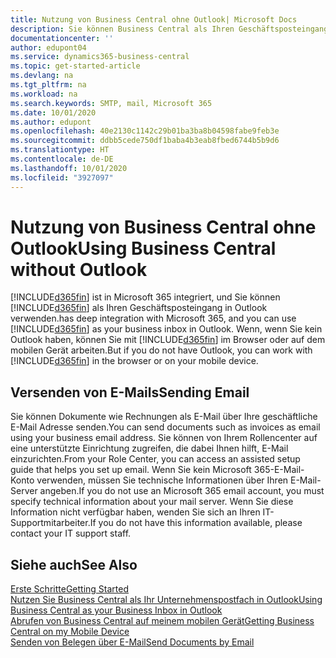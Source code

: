 ```yaml
---
title: Nutzung von Business Central ohne Outlook| Microsoft Docs
description: Sie können Business Central als Ihren Geschäftsposteingang in Outlook verwenden, da es in Microsoft 365 integriert ist. Sie können aber auch ohne Outlook in einem Browser oder auf dem mobilen Gerät arbeiten.
documentationcenter: ''
author: edupont04
ms.service: dynamics365-business-central
ms.topic: get-started-article
ms.devlang: na
ms.tgt_pltfrm: na
ms.workload: na
ms.search.keywords: SMTP, mail, Microsoft 365
ms.date: 10/01/2020
ms.author: edupont
ms.openlocfilehash: 40e2130c1142c29b01ba3ba8b04598fabe9feb3e
ms.sourcegitcommit: ddbb5cede750df1baba4b3eab8fbed6744b5b9d6
ms.translationtype: HT
ms.contentlocale: de-DE
ms.lasthandoff: 10/01/2020
ms.locfileid: "3927097"
---
```

# <a name="using-business-central-without-outlook"></a><span data-ttu-id="a0e72-103">Nutzung von Business Central ohne Outlook</span><span class="sxs-lookup"><span data-stu-id="a0e72-103">Using Business Central without Outlook</span></span>
[!INCLUDE[d365fin](includes/d365fin_md.md)] <span data-ttu-id="a0e72-104">ist in Microsoft 365 integriert, und Sie können [!INCLUDE[d365fin](includes/d365fin_md.md)] als Ihren Geschäftsposteingang in Outlook verwenden.</span><span class="sxs-lookup"><span data-stu-id="a0e72-104">has deep integration with Microsoft 365, and you can use [!INCLUDE[d365fin](includes/d365fin_md.md)] as your business inbox in Outlook.</span></span> <span data-ttu-id="a0e72-105">Wenn, wenn Sie kein Outlook haben, können Sie mit [!INCLUDE[d365fin](includes/d365fin_md.md)] im Browser oder auf dem mobilen Gerät arbeiten.</span><span class="sxs-lookup"><span data-stu-id="a0e72-105">But if you do not have Outlook, you can work with [!INCLUDE[d365fin](includes/d365fin_md.md)] in the browser or on your mobile device.</span></span>  

## <a name="sending-email"></a><span data-ttu-id="a0e72-106">Versenden von E-Mails</span><span class="sxs-lookup"><span data-stu-id="a0e72-106">Sending Email</span></span>
<span data-ttu-id="a0e72-107">Sie können Dokumente wie Rechnungen als E-Mail über Ihre geschäftliche E-Mail Adresse senden.</span><span class="sxs-lookup"><span data-stu-id="a0e72-107">You can send documents such as invoices as email using your business email address.</span></span> <span data-ttu-id="a0e72-108">Sie können von Ihrem Rollencenter auf eine unterstützte Einrichtung zugreifen, die dabei Ihnen hilft, E-Mail einzurichten.</span><span class="sxs-lookup"><span data-stu-id="a0e72-108">From your Role Center, you can access an assisted setup guide that helps you set up email.</span></span> <span data-ttu-id="a0e72-109">Wenn Sie kein Microsoft 365-E-Mail-Konto verwenden, müssen Sie technische Informationen über Ihren E-Mail-Server angeben.</span><span class="sxs-lookup"><span data-stu-id="a0e72-109">If you do not use an Microsoft 365 email account, you must specify technical information about your mail server.</span></span> <span data-ttu-id="a0e72-110">Wenn Sie diese Information nicht verfügbar haben, wenden Sie sich an Ihren IT-Supportmitarbeiter.</span><span class="sxs-lookup"><span data-stu-id="a0e72-110">If you do not have this information available, please contact your IT support staff.</span></span>  


## <a name="see-also"></a><span data-ttu-id="a0e72-111">Siehe auch</span><span class="sxs-lookup"><span data-stu-id="a0e72-111">See Also</span></span>
[<span data-ttu-id="a0e72-112">Erste Schritte</span><span class="sxs-lookup"><span data-stu-id="a0e72-112">Getting Started</span></span>](product-get-started.md)  
[<span data-ttu-id="a0e72-113">Nutzen Sie Business Central als Ihr Unternehmenspostfach in Outlook</span><span class="sxs-lookup"><span data-stu-id="a0e72-113">Using Business Central as your Business Inbox in Outlook</span></span>](admin-outlook.md)  
[<span data-ttu-id="a0e72-114">Abrufen von Business Central auf meinem mobilen Gerät</span><span class="sxs-lookup"><span data-stu-id="a0e72-114">Getting Business Central on my Mobile Device</span></span>](install-mobile-app.md)  
[<span data-ttu-id="a0e72-115">Senden von Belegen über E-Mail</span><span class="sxs-lookup"><span data-stu-id="a0e72-115">Send Documents by Email</span></span>](ui-how-send-documents-email.md)
